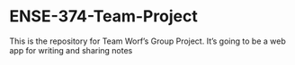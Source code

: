 # ENSE-374-Team-Project
This is the repository for Team Worf’s Group Project. It’s going to be a web app for writing and sharing notes
